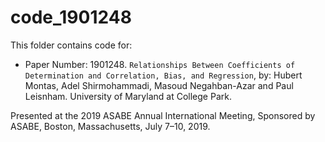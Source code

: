 # code_1901248

This folder contains code for:

* Paper Number: 1901248. `Relationships Between Coefficients of Determination and Correlation, Bias, and Regression`, by: Hubert Montas, Adel Shirmohammadi, Masoud Negahban-Azar and Paul Leisnham. University of Maryland at College Park.

Presented at the 2019 ASABE Annual International Meeting, Sponsored by ASABE, Boston, Massachusetts, July 7–10, 2019.




